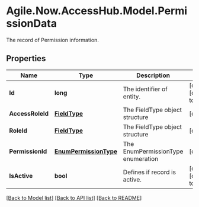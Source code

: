# Agile.Now.AccessHub.Model.PermissionData
The record of Permission information.

## Properties

Name | Type | Description | Notes
------------ | ------------- | ------------- | -------------
**Id** | **long** | The identifier of entity. | [optional] [default to 0]
**AccessRoleId** | [**FieldType**](FieldType.md) | The FieldType object structure | [optional] 
**RoleId** | [**FieldType**](FieldType.md) | The FieldType object structure | [optional] 
**PermissionId** | [**EnumPermissionType**](EnumPermissionType.md) | The EnumPermissionType enumeration | [optional] 
**IsActive** | **bool** | Defines if record is active. | [optional] [default to false]

[[Back to Model list]](../../README.md#documentation-for-models) [[Back to API list]](../../README.md#documentation-for-api-endpoints) [[Back to README]](../../README.md)

